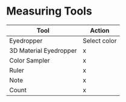 # Measuring Tools

| Tool | Action |
| --- | --- |
| Eyedropper | Select color |
| 3D Material Eyedropper | x |
| Color Sampler | x |
| Ruler | x |
| Note | x |
| Count | x |



